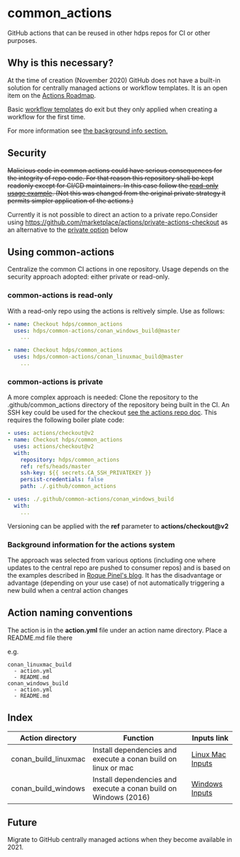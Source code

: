 # common_actions
GitHub actions that can be reused in other hdps repos for CI or other purposes.

## Why is this necessary?

At the time of creation (November 2020) GitHub does not have a built-in solution for centrally managed actions or workflow templates. It is an open item on the [Actions Roadmap](https://github.com/github/roadmap/issues/98).

Basic [workflow templates](https://docs.github.com/en/free-pro-team@latest/actions/learn-github-actions/sharing-workflows-with-your-organization) do exit but they only applied when creating a workflow for the first time.

For more information see [the background info section.](background-information-for-the-actions-system)

## Security
~~Malicious code in common actions could have serious consequences for the integrity of repo code.
For that reason this repository shall be kept readonly except for CI/CD maintainers. In this case follow
the [read-only usage example](common-actions-is-read-only). (Not this was changed from the original private
strategy it permits simpler application of the actions.)~~

Currently it is not possible to direct an action to a private repo.Consider using https://github.com/marketplace/actions/private-actions-checkout as an alternative to the [private option](common-actions-is-private) below

## Using common-actions

Centralize the common CI actions in one repository. Usage depends on the security approach adopted: either private or read-only.

### common-actions is read-only

With a read-only repo using the actions is reltively simple. Use as follows:

```yaml
- name: Checkout hdps/common_actions
  uses: hdps/common-actions/conan_windows_build@master
    ...

- name: Checkout hdps/common_actions
  uses: hdps/common-actions/conan_linuxmac_build@master
    ...
```

### common-actions is private
A more complex approach is needed: Clone the repository to the .github/common_actions directory of the repository being built in the CI. An SSH key could be used for the checkout [see the actions repo doc](https://github.com/actions/checkout). This requires the following boiler plate code:


```yaml
- uses: actions/checkout@v2
- name: Checkout hdps/common_actions
  uses: actions/checkout@v2
  with:
    repository: hdps/common_actions
    ref: refs/heads/master
    ssh-key: ${{ secrets.CA_SSH_PRIVATEKEY }}
    persist-credentials: false
    path: ./.github/common_actions

- uses: ./.github/common-actions/conan_windows_build
  with:
    ...
```
Versioning can be applied with the **ref** parameter to **actions/checkout@v2**


### Background information for the actions system
The approach was selected from various options (including one where updates to the central repo are pushed to consumer repos) and is based on the examples described in [Roque Pinel's blog](https://www.pinel.cc/blog/2019/11/02/private-github-actions). It has the disadvantage or advantage (depending on your use case) of not automatically triggering a new build when a central action changes

## Action naming conventions

The action is in the **action.yml** file under an action name directory. Place a README.md file there

e.g.
```
conan_linuxmac_build
  - action.yml
  - README.md
conan_windows_build
  - action.yml
  - README.md
```

## Index

Action directory | Function | Inputs link
--- | --- | ---
conan_build_linuxmac | Install dependencies and execute a conan build on linux or mac | [Linux Mac Inputs](./conan_linuxmac_build/README.md)
conan_build_windows | Install dependencies and execute a conan build on Windows (2016) | [Windows Inputs](./conan_windows_build/README.md)



## Future

Migrate to GitHub centrally managed actions when they become available in 2021.
